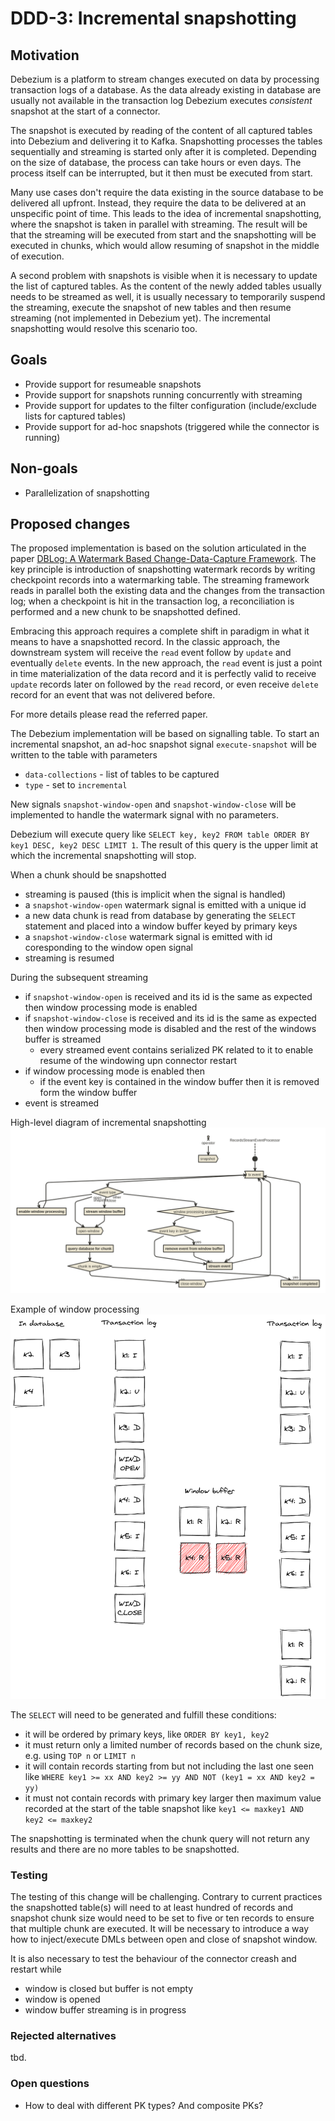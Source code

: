 # DDD-3: Incremental snapshotting

## Motivation

Debezium is a platform to stream changes executed on data by processing transaction logs of a database.
As the data already existing in database are usually not available in the transaction log Debezium executes *consistent* snapshot at the start of a connector.

The snapshot is executed by reading of the content of all captured tables into Debezium and delivering it to Kafka.
Snapshotting processes the tables sequentially and streaming is started only after it is completed.
Depending on the size of database, the process can take hours or even days.
The process itself can be interrupted, but it then must be executed from start.

Many use cases don't require the data existing in the source database to be delivered all upfront.
Instead, they require the data to be delivered at an unspecific point of time.
This leads to the idea of incremental snapshotting, where the snapshot is taken in parallel with streaming.
The result will be that the streaming will be executed from start and the snapshotting will be executed in chunks, which would allow resuming of snapshot in the middle of execution.

A second problem with snapshots is visible when it is necessary to update the list of captured tables.
As the content of the newly added tables usually needs to be streamed as well, it is usually necessary to temporarily suspend the streaming, execute the snapshot of new tables and then resume streaming (not implemented in Debezium yet).
The incremental snapshotting would resolve this scenario too.

## Goals

* Provide support for resumeable snapshots
* Provide support for snapshots running concurrently with streaming
* Provide support for updates to the filter configuration (include/exclude lists for captured tables)
* Provide support for ad-hoc snapshots (triggered while the connector is running)

## Non-goals

* Parallelization of snapshotting


## Proposed changes

The proposed implementation is based on the solution articulated in the paper [DBLog: A Watermark Based Change-Data-Capture Framework](https://arxiv.org/pdf/2010.12597v1.pdf).
The key principle is introduction of snapshotting watermark records by writing checkpoint records into a watermarking table.
The streaming framework reads in parallel both the existing data and the changes from the transaction log;
when a checkpoint is hit in the transaction log, a reconciliation is performed and a new chunk to be snapshotted defined.

Embracing this approach requires a complete shift in paradigm in what it means to have a snapshotted record.
In the classic approach, the downstream system will receive the `read` event follow by `update` and eventually `delete` events.
In the new approach, the `read` event is just a point in time materialization of the data record and it is perfectly valid to receive `update` records later on followed by the `read` record, or even receive `delete` record for an event that was not delivered before.

For more details please read the referred paper.

The Debezium implementation will be based on signalling table.
To start an incremental snapshot, an ad-hoc snapshot signal `execute-snapshot` will be written to the table with parameters

* `data-collections` - list of tables to be captured
* `type` - set to `incremental`

New signals `snapshot-window-open` and `snapshot-window-close` will be implemented to handle the watermark signal with no parameters.

Debezium will execute query like `SELECT key, key2 FROM table ORDER BY key1 DESC, key2 DESC LIMIT 1`.
The result of this query is the upper limit at which the incremental snapshotting will stop.

When a chunk should be snapshotted

* streaming is paused (this is implicit when the signal is handled)
* a `snapshot-window-open` watermark signal is emitted with a unique id
* a new data chunk is read from database by generating the `SELECT` statement and placed into a window buffer keyed by primary keys
* a `snapshot-window-close` watermark signal is emitted with id coresponding to the window open signal
* streaming is resumed

During the subsequent streaming

* if `snapshot-window-open` is received and its id is the same as expected then window processing mode is enabled
* if `snapshot-window-close` is received  and its id is the same as expected then window processing mode is disabled and the rest of the windows buffer is streamed
  * every streamed event contains serialized PK related to it to enable resume of the windowing upn connector restart
* if window processing mode is enabled then
  * if the event key is contained in the window buffer then it is removed form the window buffer
* event is streamed

High-level diagram of incremental snapshotting
![High-level diagram of incremental snapshotting](DDD-3/diagram.png)

Example of window processing
![Example of window processing](DDD-3/windowprocessing.png)

The `SELECT` will need to be generated and fulfill these conditions:

* it will be ordered by primary keys, like `ORDER BY key1, key2`
* it must return only a limited number of records based on the chunk size, e.g. using `TOP n` or `LIMIT n`
* it will contain records starting from but not including the last one seen like `WHERE key1 >= xx AND key2 >= yy AND NOT (key1 = xx AND key2 = yy)`
* it must not contain records with primary key larger then maximum value recorded at the start of the table snapshot like `key1 <= maxkey1 AND key2 <= maxkey2`

The snapshotting is terminated when the chunk query will not return any results and there are no more tables to be snapshotted.

### Testing

The testing of this change will be challenging.
Contrary to current practices the snapshotted table(s) will need to at least hundred of records and snapshot chunk size would need to be set to five or ten records to ensure that multiple chunk are executed.
It will be necessary to introduce a way how to inject/execute DMLs between open and close of snapshot window.

It is also necessary to test the behaviour of the connector creash and restart while

* window is closed but buffer is not empty
* window is opened
* window buffer streaming is in progress

### Rejected alternatives

tbd.

### Open questions

* How to deal with different PK types? And composite PKs?

